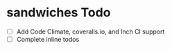 # sandwiches Todo

- [ ] Add Code Climate, coveralls.io, and Inch CI support
- [ ] Complete inline todos

